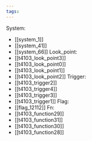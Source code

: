 ```yaml
---
tags:
---
```

System:
- [[system_1]]
- [[system_41]]
- [[system_66]]
Look_point:
- [[t4103_look_point3]]
- [[t4103_look_point0]]
- [[t4103_look_point1]]
- [[t4103_look_point2]]
Trigger:
- [[t4103_trigger2]]
- [[t4103_trigger4]]
- [[t4103_trigger3]]
- [[t4103_trigger1]]
Flag:
- [[flag_12112]]
Fn:
- [[t4103_function29]]
- [[t4103_function31]]
- [[t4103_function30]]
- [[t4103_function28]]
